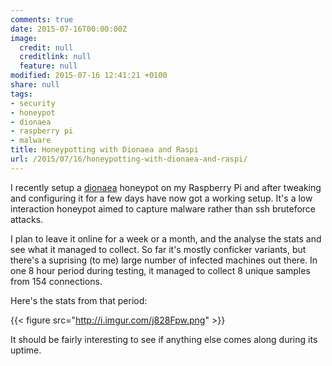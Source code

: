 ```yaml
---
comments: true
date: 2015-07-16T00:00:00Z
image:
  credit: null
  creditlink: null
  feature: null
modified: 2015-07-16 12:41:21 +0100
share: null
tags:
- security
- honeypot
- dionaea
- raspberry pi
- malware
title: Honeypotting with Dionaea and Raspi
url: /2015/07/16/honeypotting-with-dionaea-and-raspi/
---
```


I recently setup a [dionaea](http://dionaea.carnivore.it/) honeypot on my Raspberry Pi
and after tweaking and configuring it for a few days have now got a working setup.
It's a low interaction honeypot aimed to capture malware rather than ssh bruteforce 
attacks. 

I plan to leave it online for a week or a month, and the analyse the stats and see
what it managed to collect. So far it's mostly conficker variants, but there's a
suprising (to me) large number of infected machines out there. In one 8 hour period 
during testing, it managed to collect 8 unique samples from 154 connections.

Here's the stats from that period:

{{< figure src="http://i.imgur.com/j828Fpw.png" >}}

It should be fairly interesting to see if anything else comes along during its 
uptime.

